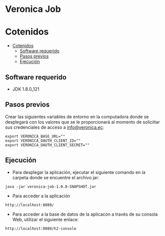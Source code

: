 # Veronica Job

Cotenidos
=================
- [Cotenidos](#cotenidos)
    - [Software requerido](#software-requerido)
    - [Pasos previos](#pasos-previos)
    - [Ejecución](#ejecución)

## Software requerido
- JDK 1.8.0_121

## Pasos previos
Crear las siguientes variables de entorno en la computadora donde se desplegará con los valores que se le proporcionará al momento de soliciitar sus credenciales de acceso a [info@veronica.ec](mailto:info@veronica.ec):
```
export VERONICA_BASE_URL=""
export VERONICA_OAUTH_CLIENT_ID=""
export VERONICA_OAUTH_CLIENT_SECRET=""
```

## Ejecución
- Para desplegar la aplicación, ejecutar el siguiente comando en la carpeta donde se encuentre el archivo jar:
```
java -jar veronica-job-1.0.0-SNAPSHOT.jar
```

- Para acceder a la aplicación
```
http://localhost:8080/
```

- Para acceder a la base de datos de la aplicacón a través de su consola Web, utilizar el siguiente enlace:
```
http://localhost:8080/h2-console
```